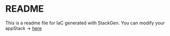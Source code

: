 # README
This is a readme file for IaC generated with StackGen.
You can modify your appStack -> [here](http://main.dev.stackgen.com/appstacks/e26d36dc-a3f6-4712-8aac-b555e69f418f)
